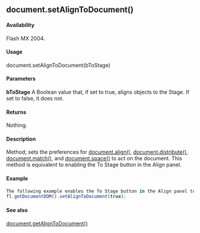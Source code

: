 ## document.setAlignToDocument()

#### Availability

Flash MX 2004.

#### Usage

document.setAlignToDocument(bToStage)

#### Parameters

**bToStage** A Boolean value that, if set to true, aligns objects to the Stage. If set to false, it does not.

#### Returns

Nothing.

#### Description

Method; sets the preferences for [document.align()](#_bookmark132), [document.distribute()](#_bookmark173), [document.match()](#_bookmark237), and [document.space()](#_bookmark323) to act on the document. This method is equivalent to enabling the To Stage button in the Align panel.

#### Example

```javascript
The following example enables the To Stage button in the Align panel to align objects with the Stage:
fl.getDocumentDOM().setAlignToDocument(true);

```
#### See also

[document.getAlignToDocument()](#_bookmark198)
